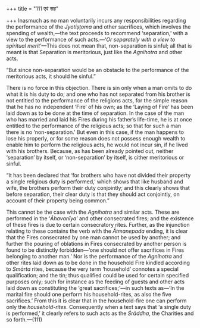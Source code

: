 +++
title = "111 एवं सह"

+++
Inasmuch as no man voluntarily incurs any responsibilities regarding the
performance of the *Jyotiṣṭoma* and other sacrifices, which involves the
spending of wealth,—the text proceeds to recommend ‘separation,’ with a
view to the performance of such acts.—‘*Or separately with a view to
spiritual merit*’—This does not mean that, non-separation is sinful; all
that is meant is that Separation is meritorious, just like the
*Agnihotra* and other acts.

“But since non-separation would be an obstacle to the performance of the
meritorious acts, it should he sinful.”

There is no force in this objection. There is sin only when a man omits
to do what it is his duty to do; and one who has not separated from his
brother is not entitled to the performance of the religions acts, for
the simple reason that he has no independent ‘Fire’ of his own; as the
‘Laying of Fire’ has been laid down as to be done at the time of
separation. In the case of the man who has married and laid his Fires
during his father’s life-time, he is at once entitled to the performance
of the religious acts; so that for such a man there is no
‘non-separation.’ But even in this case, if the man happens to lose his
properly, or for some reason does not possess enough wealth to enable
him to perform the religious acts, he would not incur sin, if he lived
with his brothers. Because, as has been already pointed out, neither
‘separation’ by itself, or ‘non-separation’ by itself, is cither
meritorious or sinful.

“It has been declared that ‘for brothers who have not divided their
property a single religious duty is performed,’ which shows that like
husband and wife, the brothers perform their duty conjointly; and this
clearly shows that before separation, their clear duty is that they
should act conjointly, on account of their property being common.”

This cannot be the case with the *Agnihotra* and similar acts. These are
performed in the ‘*Āhavanīya*’ and other consecrated fires; and the
existence of these fires is due to certain consecratory rites. Further,
as the injunction relating to these contains the verb with the
*Ātmanepada* ending, it is clear that the Fires consecrated by one man
cannot be used by another; and further the pouring of oblations in Fires
consecrated by another person is found to be distinctly forbidden—‘one
should not offer sacrifices in Fires belonging to another man.’ Nor is
the performance of the *Agnihotra* and other rites laid down as to be
done in the household Fire kindled according to *Smārta* rites, because
the very term ‘household’ connotes a special qualification; and the tin;
thus qualified could be used for certain specified purposes only; such
for instance as the feeding of guests and other acts laid down as
constituting the ‘great sacrifices;’—in such texts as—‘In the marital
fire should one perform his household-rites, as also the five
sacrifices.’ From this it is clear that in the household-fire one can
perform only the *household-rites*. Consequently when a text says that
‘a single duty is performed,’ it clearly refers to such acts as the
*Śrāddha*, the Charities and so forth.—(111)


